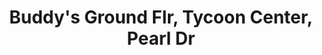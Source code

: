 ---
addr: ' Ground Flr, Tycoon Center, Pearl Dr'
city: Pasig
country: Philippines
description: Ground Flr, Tycoon Center, Pearl Dr (Pearl Dr) 1605 Pasig City Pasig
id: 4bd57c204e32d13a37dac080
lat: 14.581807019855924
lng: 121.06109134539994
title: Buddy's Ground Flr, Tycoon Center, Pearl Dr
venue: Buddy's
---